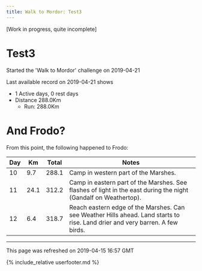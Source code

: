 ```yaml
---
title: Walk to Mordor: Test3
---
```


\[Work in progress, quite incomplete\]

# Test3

Started the 'Walk to Mordor' challenge on 2019-04-21

Last available record on 2019-04-21 shows
* 1 Active days, 0 rest days
* Distance 288.0Km
  * Run: 288.0Km

# And Frodo?
From this point, the following happened to Frodo:

| Day | Km | Total | Notes |
| --- | --- | --- | --- |
| 10 | 9.7 | 288.1 | Camp in western part of the Marshes. |
| 11 | 24.1 | 312.2 | Camp in eastern part of the Marshes. See flashes of light in the east during the night (Gandalf on Weathertop). |
| 12 | 6.4 | 318.7 | Reach eastern edge of the Marshes. Can see Weather Hills ahead. Land starts to rise. Land drier and very barren. A few birds. |


---
This page was refreshed on 2019-04-15 16:57 GMT

{% include_relative userfooter.md %}
